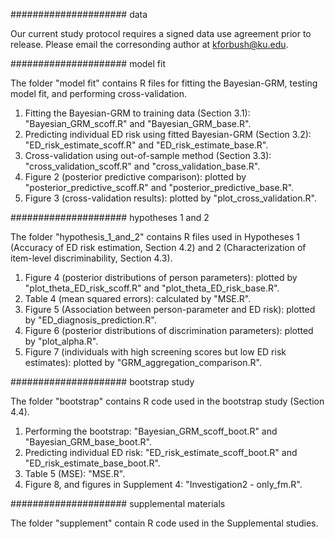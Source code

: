 ##################### data

Our current study protocol requires a signed data use agreement prior to release. Please email the corresonding author at kforbush@ku.edu.

#####################  model fit

The folder "model fit" contains R files for fitting the Bayesian-GRM, testing model fit, and performing cross-validation.
1. Fitting the Bayesian-GRM to training data (Section 3.1): "Bayesian_GRM_scoff.R" and "Bayesian_GRM_base.R".
2. Predicting individual ED risk using fitted Bayesian-GRM (Section 3.2): "ED_risk_estimate_scoff.R" and "ED_risk_estimate_base.R".
3. Cross-validation using out-of-sample method (Section 3.3): "cross_validation_scoff.R" and "cross_validation_base.R".
4. Figure 2 (posterior predictive comparison): plotted by "posterior_predictive_scoff.R" and "posterior_predictive_base.R".
5. Figure 3 (cross-validation results): plotted by "plot_cross_validation.R".

#####################  hypotheses 1 and 2

The folder "hypothesis_1_and_2" contains R files used in Hypotheses 1 (Accuracy of ED risk estimation, Section 4.2) and 2 (Characterization of item-level discriminability, Section 4.3).
1. Figure 4 (posterior distributions of person parameters): plotted by "plot_theta_ED_risk_scoff.R" and "plot_theta_ED_risk_base.R".
2. Table 4 (mean squared errors): calculated by "MSE.R".
3. Figure 5 (Association between person-parameter and ED risk): plotted by "ED_diagnosis_prediction.R".
4. Figure 6 (posterior distributions of discrimination parameters): plotted by "plot_alpha.R".
5. Figure 7 (individuals with high screening scores but low ED risk estimates): plotted by "GRM_aggregation_comparison.R".

#####################  bootstrap study

The folder "bootstrap" contains R code used in the bootstrap study (Section 4.4).
1. Performing the bootstrap: "Bayesian_GRM_scoff_boot.R" and "Bayesian_GRM_base_boot.R".
2. Predicting individual ED risk: "ED_risk_estimate_scoff_boot.R" and "ED_risk_estimate_base_boot.R".
3. Table 5 (MSE): "MSE.R".
4. Figure 8, and figures in Supplement 4: "Investigation2 - only_fm.R".

#####################  supplemental materials

The folder "supplement" contain R code used in the Supplemental studies.



